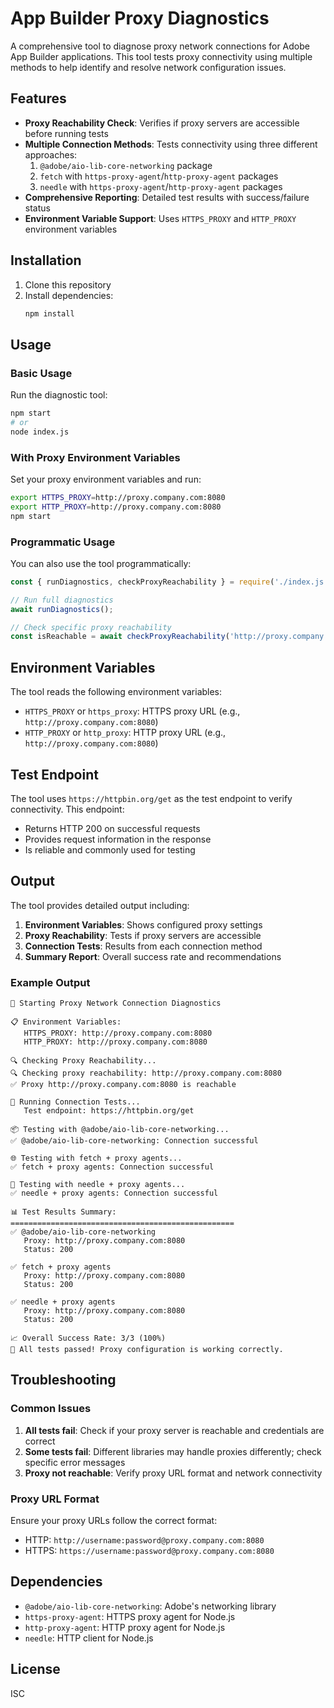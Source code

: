 # App Builder Proxy Diagnostics

A comprehensive tool to diagnose proxy network connections for Adobe App Builder applications. This tool tests proxy connectivity using multiple methods to help identify and resolve network configuration issues.

## Features

- **Proxy Reachability Check**: Verifies if proxy servers are accessible before running tests
- **Multiple Connection Methods**: Tests connectivity using three different approaches:
  1. `@adobe/aio-lib-core-networking` package
  2. `fetch` with `https-proxy-agent`/`http-proxy-agent` packages
  3. `needle` with `https-proxy-agent`/`http-proxy-agent` packages
- **Comprehensive Reporting**: Detailed test results with success/failure status
- **Environment Variable Support**: Uses `HTTPS_PROXY` and `HTTP_PROXY` environment variables

## Installation

1. Clone this repository
2. Install dependencies:
   ```bash
   npm install
   ```

## Usage

### Basic Usage

Run the diagnostic tool:
```bash
npm start
# or
node index.js
```

### With Proxy Environment Variables

Set your proxy environment variables and run:
```bash
export HTTPS_PROXY=http://proxy.company.com:8080
export HTTP_PROXY=http://proxy.company.com:8080
npm start
```

### Programmatic Usage

You can also use the tool programmatically:

```javascript
const { runDiagnostics, checkProxyReachability } = require('./index.js');

// Run full diagnostics
await runDiagnostics();

// Check specific proxy reachability
const isReachable = await checkProxyReachability('http://proxy.company.com:8080');
```

## Environment Variables

The tool reads the following environment variables:

- `HTTPS_PROXY` or `https_proxy`: HTTPS proxy URL (e.g., `http://proxy.company.com:8080`)
- `HTTP_PROXY` or `http_proxy`: HTTP proxy URL (e.g., `http://proxy.company.com:8080`)

## Test Endpoint

The tool uses `https://httpbin.org/get` as the test endpoint to verify connectivity. This endpoint:
- Returns HTTP 200 on successful requests
- Provides request information in the response
- Is reliable and commonly used for testing

## Output

The tool provides detailed output including:

1. **Environment Variables**: Shows configured proxy settings
2. **Proxy Reachability**: Tests if proxy servers are accessible
3. **Connection Tests**: Results from each connection method
4. **Summary Report**: Overall success rate and recommendations

### Example Output

```
🚀 Starting Proxy Network Connection Diagnostics

📋 Environment Variables:
   HTTPS_PROXY: http://proxy.company.com:8080
   HTTP_PROXY: http://proxy.company.com:8080

🔍 Checking Proxy Reachability...
🔍 Checking proxy reachability: http://proxy.company.com:8080
✅ Proxy http://proxy.company.com:8080 is reachable

🧪 Running Connection Tests...
   Test endpoint: https://httpbin.org/get

📦 Testing with @adobe/aio-lib-core-networking...
✅ @adobe/aio-lib-core-networking: Connection successful

🌐 Testing with fetch + proxy agents...
✅ fetch + proxy agents: Connection successful

📌 Testing with needle + proxy agents...
✅ needle + proxy agents: Connection successful

📊 Test Results Summary:
==================================================
✅ @adobe/aio-lib-core-networking
   Proxy: http://proxy.company.com:8080
   Status: 200

✅ fetch + proxy agents
   Proxy: http://proxy.company.com:8080
   Status: 200

✅ needle + proxy agents
   Proxy: http://proxy.company.com:8080
   Status: 200

📈 Overall Success Rate: 3/3 (100%)
🎉 All tests passed! Proxy configuration is working correctly.
```

## Troubleshooting

### Common Issues

1. **All tests fail**: Check if your proxy server is reachable and credentials are correct
2. **Some tests fail**: Different libraries may handle proxies differently; check specific error messages
3. **Proxy not reachable**: Verify proxy URL format and network connectivity

### Proxy URL Format

Ensure your proxy URLs follow the correct format:
- HTTP: `http://username:password@proxy.company.com:8080`
- HTTPS: `https://username:password@proxy.company.com:8080`

## Dependencies

- `@adobe/aio-lib-core-networking`: Adobe's networking library
- `https-proxy-agent`: HTTPS proxy agent for Node.js
- `http-proxy-agent`: HTTP proxy agent for Node.js
- `needle`: HTTP client for Node.js

## License

ISC
